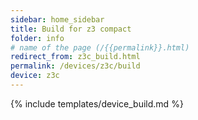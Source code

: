 ```yaml
---
sidebar: home_sidebar
title: Build for z3 compact
folder: info
# name of the page (/{{permalink}}.html)
redirect_from: z3c_build.html
permalink: /devices/z3c/build
device: z3c
---
```

{% include templates/device_build.md %}
